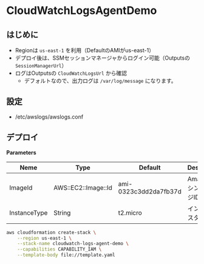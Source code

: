 # CloudWatchLogsAgentDemo

## はじめに

- Regionは `us-east-1` を利用（DefaultのAMIがus-east-1）
- デプロイ後は、SSMセッションマネージャからログイン可能（Outputsの `SessionManagerUrl`）
- ログはOutputsの `CloudWatchLogsUrl` から確認
  - デフォルトなので、出力ログは `/var/log/message` になります。

## 設定

- /etc/awslogs/awslogs.conf

## デプロイ

**Parameters**

|Neme|Type|Default|Description|
|--|--|--|--|
|ImageId|AWS::EC2::Image::Id|ami-0323c3dd2da7fb37d|AmazonマシンイメージID|
|InstanceType|String|t2.micro|インスタンスタイプ|

```sh
aws cloudformation create-stack \
    --region us-east-1 \
    --stack-name cloudwatch-logs-agent-demo \
    --capabilities CAPABILITY_IAM \
    --template-body file://template.yaml
```
